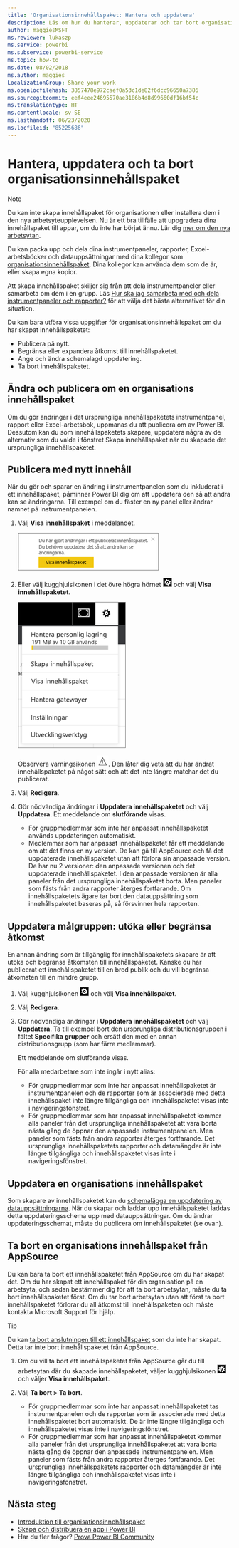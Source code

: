 ```yaml
---
title: 'Organisationsinnehållspaket: Hantera och uppdatera'
description: Läs om hur du hanterar, uppdaterar och tar bort organisationsinnehållspaket i Power BI.
author: maggiesMSFT
ms.reviewer: lukaszp
ms.service: powerbi
ms.subservice: powerbi-service
ms.topic: how-to
ms.date: 08/02/2018
ms.author: maggies
LocalizationGroup: Share your work
ms.openlocfilehash: 3857478e972caef0a53c1de82f6dcc96650a7386
ms.sourcegitcommit: eef4eee24695570ae3186b4d8d99660df16bf54c
ms.translationtype: HT
ms.contentlocale: sv-SE
ms.lasthandoff: 06/23/2020
ms.locfileid: "85225686"
---
```

# <a name="manage-update-and-delete-organizational-content-packs"></a>Hantera, uppdatera och ta bort organisationsinnehållspaket
> [!NOTE]
> Du kan inte skapa innehållspaket för organisationen eller installera dem i den nya arbetsyteupplevelsen. Nu är ett bra tillfälle att uppgradera dina innehållspaket till appar, om du inte har börjat ännu. Lär dig [mer om den nya arbetsytan](service-create-the-new-workspaces.md).
> 

Du kan packa upp och dela dina instrumentpaneler, rapporter, Excel-arbetsböcker och datauppsättningar med dina kollegor som [organisationsinnehållspaket](service-organizational-content-pack-introduction.md). Dina kollegor kan använda dem som de är, eller skapa egna kopior.

Att skapa innehållspaket skiljer sig från att dela instrumentpaneler eller samarbeta om dem i en grupp. Läs [Hur ska jag samarbeta med och dela instrumentpaneler och rapporter?](service-how-to-collaborate-distribute-dashboards-reports.md) för att välja det bästa alternativet för din situation.

Du kan bara utföra vissa uppgifter för organisationsinnehållspaket om du har skapat innehållspaketet:

* Publicera på nytt.
* Begränsa eller expandera åtkomst till innehållspaketet.
* Ange och ändra schemalagd uppdatering.
* Ta bort innehållspaketet.

## <a name="modify-and-re-publish-an-organizational-content-pack"></a>Ändra och publicera om en organisations innehållspaket
Om du gör ändringar i det ursprungliga innehållspaketets instrumentpanel, rapport eller Excel-arbetsbok, uppmanas du att publicera om av Power BI. Dessutom kan du som innehållspaketets skapare, uppdatera några av de alternativ som du valde i fönstret Skapa innehållspaket när du skapade det ursprungliga innehållspaketet. 

## <a name="republish-with-new-content"></a>Publicera med nytt innehåll
När du gör och sparar en ändring i instrumentpanelen som du inkluderat i ett innehållspaket, påminner Power BI dig om att uppdatera den så att andra kan se ändringarna. Till exempel om du fäster en ny panel eller ändrar namnet på instrumentpanelen.

1. Välj **Visa innehållspaket** i meddelandet.
   
   ![](media/service-organizational-content-pack-manage-update-delete/pbi_contpkchangesmessage.png)
2. Eller välj kugghjulsikonen i det övre högra hörnet ![](media/service-organizational-content-pack-manage-update-delete/cog.png) och välj **Visa innehållspaketet**.
   
   ![](media/service-organizational-content-pack-manage-update-delete/pbi_contpkview.png)
   
   Observera varningsikonen ![](media/service-organizational-content-pack-manage-update-delete/pbi_contpkwarningicon.png).  Den låter dig veta att du har ändrat innehållspaketet på något sätt och att det inte längre matchar det du publicerat.
3. Välj **Redigera**.  
4. Gör nödvändiga ändringar i **Uppdatera innehållspaketet** och välj **Uppdatera**. Ett meddelande om **slutförande** visas.
   
   * För gruppmedlemmar som inte har anpassat innehållspaketet används uppdateringen automatiskt.
   * Medlemmar som har anpassat innehållspaketet får ett meddelande om att det finns en ny version.  De kan gå till AppSource och få det uppdaterade innehållspaketet utan att förlora sin anpassade version.  De har nu 2 versioner: den anpassade versionen och det uppdaterade innehållspaketet.  I den anpassade versionen är alla paneler från det ursprungliga innehållspaketet borta.  Men paneler som fästs från andra rapporter återges fortfarande. Om innehållspaketets ägare tar bort den datauppsättning som innehållspaketet baseras på, så försvinner hela rapporten.  

## <a name="update-the-audience-expand-or-restrict-access"></a>Uppdatera målgruppen: utöka eller begränsa åtkomst
En annan ändring som är tillgänglig för innehållspaketets skapare är att utöka och begränsa åtkomsten till innehållspaketet.  Kanske du har publicerat ett innehållspaketet till en bred publik och du vill begränsa åtkomsten till en mindre grupp.  

1. Välj kugghjulsikonen ![](media/service-organizational-content-pack-manage-update-delete/cog.png) och välj **Visa innehållspaket**.
2. Välj **Redigera**. 
3. Gör nödvändiga ändringar i **Uppdatera innehållspaketet** och välj **Uppdatera**. Ta till exempel bort den ursprungliga distributionsgruppen i fältet **Specifika grupper** och ersätt den med en annan distributionsgrupp (som har färre medlemmar).
   
   Ett meddelande om slutförande visas.
   
   För alla medarbetare som inte ingår i nytt alias:
   
   * För gruppmedlemmar som inte har anpassat innehållspaketet är instrumentpanelen och de rapporter som är associerade med detta innehållspaket inte längre tillgängliga och innehållspaketet visas inte i navigeringsfönstret.
   * För gruppmedlemmar som har anpassat innehållspaketet kommer alla paneler från det ursprungliga innehållspaketet att vara borta nästa gång de öppnar den anpassade instrumentpanelen.  Men paneler som fästs från andra rapporter återges fortfarande. Det ursprungliga innehållspaketets rapporter och datamängder är inte längre tillgängliga och innehållspaketet visas inte i navigeringsfönstret.   

## <a name="refresh-an-organizational-content-pack"></a>Uppdatera en organisations innehållspaket
Som skapare av innehållspaketet kan du [schemalägga en uppdatering av datauppsättningarna](../connect-data/refresh-data.md).  När du skapar och laddar upp innehållspaketet laddas detta uppdateringsschema upp med datauppsättningar. Om du ändrar uppdateringsschemat, måste du publicera om innehållspaketet (se ovan).

## <a name="delete-an-organizational-content-pack-from-appsource"></a>Ta bort en organisations innehållspaket från AppSource
Du kan bara ta bort ett innehållspaketet från AppSource om du har skapat det. Om du har skapat ett innehållspaket för din organisation på en arbetsyta, och sedan bestämmer dig för att ta bort arbetsytan, måste du ta bort innehållspaketet först. Om du tar bort arbetsytan utan att först ta bort innehållspaketet förlorar du all åtkomst till innehållspaketen och måste kontakta Microsoft Support för hjälp. 

> [!TIP]
> Du kan [ta bort anslutningen till ett innehållspaket](service-organizational-content-pack-disconnect.md) som du inte har skapat. Detta tar inte bort innehållspaketet från AppSource.
> 
> 

1. Om du vill ta bort ett innehållspaketet från AppSource går du till arbetsytan där du skapade innehållspaketet, väljer kugghjulsikonen ![](media/service-organizational-content-pack-manage-update-delete/cog.png) och väljer **Visa innehållspaket**.
2. Välj **Ta bort \> Ta bort**. 
   
   * För gruppmedlemmar som inte har anpassat innehållspaketet tas instrumentpanelen och de rapporter som är associerade med detta innehållspaketet bort automatiskt. De är inte längre tillgängliga och innehållspaketet visas inte i navigeringsfönstret.
   * För gruppmedlemmar som har anpassat innehållspaketet kommer alla paneler från det ursprungliga innehållspaketet att vara borta nästa gång de öppnar den anpassade instrumentpanelen.  Men paneler som fästs från andra rapporter återges fortfarande. Det ursprungliga innehållspaketets rapporter och datamängder är inte längre tillgängliga och innehållspaketet visas inte i navigeringsfönstret.   

## <a name="next-steps"></a>Nästa steg
* [Introduktion till organisationsinnehållspaket](service-organizational-content-pack-introduction.md)
* [Skapa och distribuera en app i Power BI](service-create-distribute-apps.md) 
* Har du fler frågor? [Prova Power BI Community](https://community.powerbi.com/)

